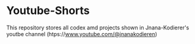 # Youtube-Shorts
This repository stores all codex amd projects shown in Jnana-Kodierer's youtbe channel (htps://www.youtube.com/@jnanakodieren) 

